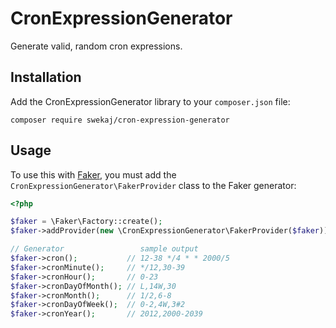 CronExpressionGenerator
=======================

Generate valid, random cron expressions.


Installation
------------

Add the CronExpressionGenerator library to your `composer.json` file:

    composer require swekaj/cron-expression-generator

Usage
-----

To  use this with [Faker](https://github.com/fzaninotto/Faker), you must add the `CronExpressionGenerator\FakerProvider` class to the Faker generator:

```php
<?php

$faker = \Faker\Factory::create();
$faker->addProvider(new \CronExpressionGenerator\FakerProvider($faker));

// Generator                 sample output
$faker->cron();           // 12-38 */4 * * 2000/5
$faker->cronMinute();     // */12,30-39
$faker->cronHour();       // 0-23
$faker->cronDayOfMonth(); // L,14W,30
$faker->cronMonth();      // 1/2,6-8
$faker->cronDayOfWeek();  // 0-2,4W,3#2
$faker->cronYear();       // 2012,2000-2039
```
